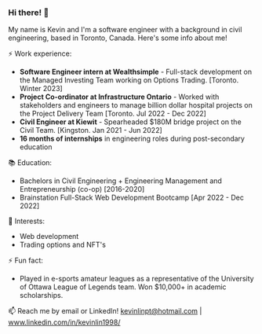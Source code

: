 ### Hi there! 👋

<!--
**kevinlinpt/kevinlinpt** is a ✨ _special_ ✨ repository because its `README.md` (this file) appears on your GitHub profile.
-->
My name is Kevin and I'm a software engineer with a background in civil engineering, based in Toronto, Canada. Here's some info about me!

⚡ Work experience:

- **Software Engineer intern at Wealthsimple** - Full-stack development on the Managed Investing Team working on Options Trading. [Toronto. Winter 2023]
- **Project Co-ordinator at Infrastructure Ontario** - Worked with stakeholders and engineers to manage billion dollar hospital projects on the Project Delivery Team [Toronto. Jul 2022 - Dec 2022]
- **Civil Engineer at Kiewit** - Spearheaded $180M bridge project on the Civil Team. [Kingston. Jan 2021 - Jun 2022]
- **16 months of internships** in engineering roles during post-secondary education

📚 Education:

- Bachelors in Civil Engineering + Engineering Management and Entrepreneurship (co-op) [2016-2020]
- Brainstation Full-Stack Web Development Bootcamp [Apr 2022 - Dec 2022]

🌱 Interests:

- Web development
- Trading options and NFT's

⚡ Fun fact: 

- Played in e-sports amateur leagues as a representative of the University of Ottawa League of Legends team. Won $10,000+ in academic scholarships.

📫 Reach me by email or LinkedIn! kevinlinpt@hotmail.com | www.linkedin.com/in/kevinlin1998/
